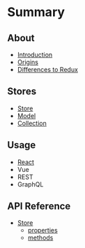 # Summary

## About

* [Introduction](README.md)
* [Origins](about/origins.md)
* [Differences to Redux](about/differences-to-redux.md)

## Stores

* [Store](stores/store.md)
* [Model](stores/model.md)
* [Collection](stores/collection.md)

## Usage

* [React](usage/react.md)
* Vue
* REST
* GraphQL

## API Reference

* [Store](api/store/README.md)
  * [properties](api/store/properties.md)
  * [methods](api/store/methods.md)

